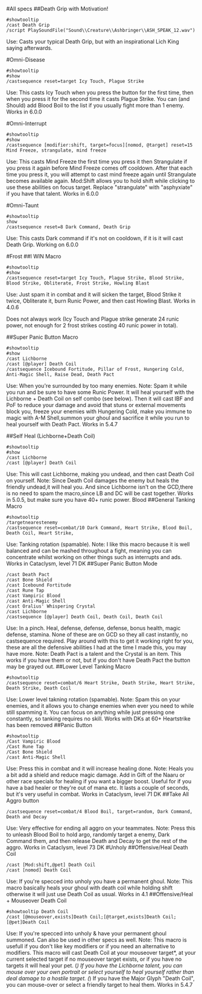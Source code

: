 #All specs
##Death Grip with Motivation!
```
#showtooltip
/cast Death Grip
/script PlaySoundFile("Sound\\Creature\\Ashbringer\\ASH_SPEAK_12.wav")
```
Use: Casts your typical Death Grip, but with an inspirational Lich King saying afterwards.

#Omni-Disease
```
#showtooltip
#show
/castsequence reset=target Icy Touch, Plague Strike
```

Use: This casts Icy Touch when you press the button for the first time, then when you press it for the second time it casts Plague Strike. You can (and Should) add Blood Boil to the list if you usually fight more than 1 enemy.
Works in 6.0.0

#Omni-Interrupt
```
#showtooltip
#show
/castsequence [modifier:shift, target=focus][nomod, @target] reset=15 Mind Freeze, strangulate, mind freeze
```

Use: This casts Mind Freeze the first time you press it then Strangulate if you press it again before Mind Freeze comes off cooldown. After that each time you press it, you will attempt to cast mind freeze again until Strangulate becomes available again.
Mod:Shift allows you to hold shift while clicking to use these abilities on focus target.
Replace "strangulate" with "asphyxiate" if you have that talent.
Works in 6.0.0

#Omni-Taunt
```
#showtooltip
show
/castsequence reset=8 Dark Command, Death Grip
```

Use: This casts Dark command if it's not on cooldown, if it is it will cast Death Grip.
Working on 6.0.0

#Frost
##I WIN Macro
```
#showtooltip
#show
/castsequence reset=target Icy Touch, Plague Strike, Blood Strike, Blood Strike, Obliterate, Frost Strike, Howling Blast
```

Use: Just spam it in combat and it will sicken the target, Blood Strike it twice, Obliterate it, burn Runic Power, and then cast Howling Blast.
Works in 4.0.6

Does not always work (Icy Touch and Plague strike generate 24 runic power, not enough for 2 frost strikes costing 40 runic power in total).

##Super Panic Button Macro
```
#showtooltip
#show
/cast Lichborne
/cast [@player] Death Coil
/castsequence Icebound Fortitude, Pillar of Frost, Hungering Cold, Anti-Magic Shell, Raise Dead, Death Pact
```

Use: When you're surrounded by too many enemies.
Note: Spam it while you run and be sure to have some Runic Power. It will heal yourself with the Lichborne + Death Coil on self combo (see below). Then it will cast IBF and PoF to reduce your damage and avoid that stuns or external movements block you, freeze your enemies with Hungering Cold, make you immune to magic with A-M Shell,summon your ghoul and sacrifice it while you run to heal yourself with Death Pact.
Works in 5.4.7

##Self Heal (Lichborne+Death Coil)
```
#showtooltip
#show
/cast Lichborne
/cast [@player] Death Coil
```

Use: This will cast Lichborne, making you undead, and then cast Death Coil on yourself.
Note: Since Death Coil damages the enemy but heals the friendly undead,it will heal you. And since Lichborne isn't on the GCD,there is no need to spam the macro,since LB and DC will be cast together.
Works in 5.0.5, but make sure you have 40+ runic power.
Blood
##General Tanking Macro
```
#showtooltip
/targetnearestenemy
/castsequence reset=combat/10 Dark Command, Heart Strike, Blood Boil, Death Coil, Heart Strike,
```
Use: Tanking rotation (spamable).
Note: I like this macro because it is well balanced and can be mashed throughout a fight, meaning you can concentrate whilst working on other things such as interrupts and ads.
Works in Cataclysm, level 71 DK
##Super Panic Button Mode
```
/cast Death Pact
/cast Bone Shield
/cast Icebound Fortitude
/cast Rune Tap
/cast Vampiric Blood
/cast Anti-Magic Shell
/cast Oralius' Whispering Crystal
/cast Lichborne
/castsequence [@player] Death Coil, Death Coil, Death Coil
```
Use: In a pinch. Heal, defense, defense, defense, bonus health, magic defense, stamina.
None of these are on GCD so they all cast instantly, no castsequence required.
Play around with this to get it working right for you, these are all the defensive abilities I had at the time I made this, you may have more.
Note: Death Pact is a talent and the Crystal is an item. This works if you have them or not, but if you don't have Death Pact the button may be grayed out.
##Lower Level Tanking Macro
```
#showtooltip
/castsequence reset=combat/6 Heart Strike, Death Strike, Heart Strike, Death Strike, Death Coil
```
Use: Lower level takning rotation (spamable). 
Note: Spam this on your enemies, and it allows you to change enemies when ever you need to while still spamming it. You can focus on anything while just pressing one constantly, so tanking requires no skill.
Works with DKs at 60+
Heartstrike has been removed
##Panic Button
```
#showtooltip
/Cast Vampiric Blood
/Cast Rune Tap
/Cast Bone Shield
/cast Anti-Magic Shell
```
Use: Press this in combat and it will increase healing done.
Note: Heals you a bit add a shield and reduce magic damage. Add in Gift of the Naaru or other race specials for healing if you want a bigger boost. Useful for if you have a bad healer or they're out of mana etc. It lasts a couple of seconds, but it's very useful in combat.
Works in Cataclysm, level 71 DK
##Take All Aggro button
```
/castsequence reset=combat/4 Blood Boil, target=random, Dark Command, Death and Decay
```
Use: Very effective for ending all aggro on your teammates.
Note: Press this to unleash Blood Boil to hold argo, randomly target a enemy, Dark Command them, and then release Death and Decay to get the rest of the aggro.
Works in Cataclysm, level 73 DK
#Unholy
##Offensive/Heal Death Coil
```
/cast [Mod:shift,@pet] Death Coil
/cast [nomod] Death Coil
```
Use: If you're specced into unholy you have a permanent ghoul.
Note: This macro basically heals your ghoul with death coil while holding shift otherwise it will just use Death Coil as usual.
Works in 4.1
##Offensive/Heal + Mouseover Death Coil
```
#showtooltip Death Coil
/cast [@mouseover,exists]Death Coil;[@target,exists]Death Coil;[@pet]Death Coil
```
Use: If you're specced into unholy & have your permanent ghoul summoned.
Can also be used in other specs as well.
Note: This macro is usefull if you don't like key modifiers or if you need an alternative to modifiers.
This macro will cast Death Coil at your mouseover target*, at your current selected target if no mouseover target exists, or if you have no targets it will heal your pet.
(*) If you have the Lichborne talent, you can mouse over your own portrait or select yourself to heal yourself rather than deal damage to a hostile target.
(*) If you have the Major Glyph "Death Coil", you can mouse-over or select a friendly target to heal them.
Works in 5.4.7

